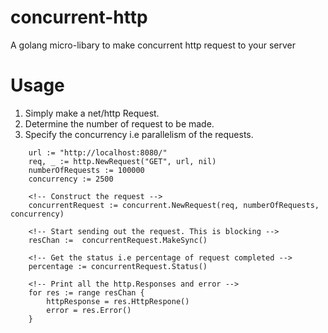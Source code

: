 # concurrent-http
A golang micro-libary to make concurrent http request to your server

# Usage
1) Simply make a net/http Request.
2) Determine the number of request to be made.
3) Specify the concurrency i.e parallelism of the requests.

```golang
	url := "http://localhost:8080/"
	req, _ := http.NewRequest("GET", url, nil)
    numberOfRequests := 100000
    concurrency := 2500

    <!-- Construct the request -->
	concurrentRequest := concurrent.NewRequest(req, numberOfRequests, concurrency)

    <!-- Start sending out the request. This is blocking -->
    resChan :=  concurrentRequest.MakeSync()

    <!-- Get the status i.e percentage of request completed -->
    percentage := concurrentRequest.Status()

    <!-- Print all the http.Responses and error -->
    for res := range resChan {
        httpResponse = res.HttpRespone()
        error = res.Error()
    }
```